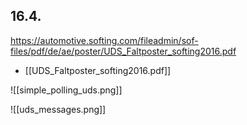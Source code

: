 ## 16.4.
https://automotive.softing.com/fileadmin/sof-files/pdf/de/ae/poster/UDS_Faltposter_softing2016.pdf
- [[UDS_Faltposter_softing2016.pdf]]

![[simple_polling_uds.png]]


![[uds_messages.png]]